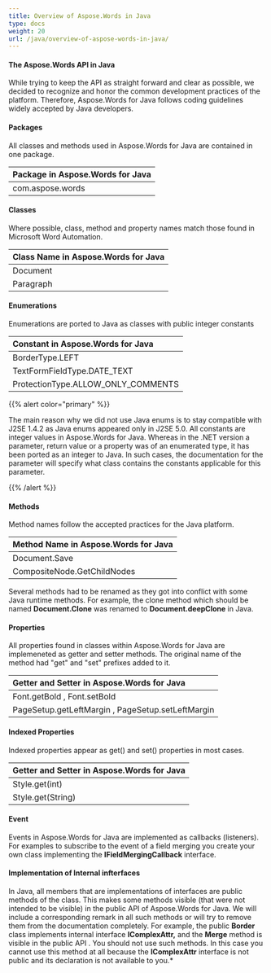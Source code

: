 ```yaml
---
title: Overview of Aspose.Words in Java
type: docs
weight: 20
url: /java/overview-of-aspose-words-in-java/
---
```


#### **The Aspose.Words API in Java**
While trying to keep the API as straight forward and clear as possible, we decided to recognize and honor the common development practices of the platform. Therefore, Aspose.Words for Java follows coding guidelines widely accepted by Java developers. 
#### **Packages**
All classes and methods used in Aspose.Words for Java are contained in one package.

|**Package in Aspose.Words for Java** |
| :- |
|com.aspose.words |
#### **Classes**
Where possible, class, method and property names match those found in Microsoft Word Automation.

|**Class Name in Aspose.Words for Java** |
| :- |
|Document |
|Paragraph |
#### **Enumerations**
Enumerations are ported to Java as classes with public integer constants

|**Constant in Aspose.Words for Java** |
| :- |
|BorderType.LEFT |
|TextFormFieldType.DATE_TEXT |
|ProtectionType.ALLOW_ONLY_COMMENTS |
{{% alert color="primary" %}} 

The main reason why we did not use Java enums is to stay compatible with J2SE 1.4.2 as Java enums appeared only in J2SE 5.0. All constants are integer values in Aspose.Words for Java. Whereas in the .NET version a parameter, return value or a property was of an enumerated type, it has been ported as an integer to Java. In such cases, the documentation for the parameter will specify what class contains the constants applicable for this parameter. 

{{% /alert %}} 
#### **Methods**
Method names follow the accepted practices for the Java platform.

|**Method Name in Aspose.Words for Java** |
| :- |
|Document.Save |
|CompositeNode.GetChildNodes |
Several methods had to be renamed as they got into conflict with some Java runtime methods. For example, the clone method which should be named **Document.Clone** was renamed to **Document.deepClone** in Java.
#### **Properties**
All properties found in classes within Aspose.Words for Java are implemeneted as getter and setter methods. The original name of the method had "get" and "set" prefixes added to it.

|**Getter and Setter in Aspose.Words for Java** |
| :- |
|Font.getBold , Font.setBold |
|PageSetup.getLeftMargin , PageSetup.setLeftMargin |
#### **Indexed Properties**
Indexed properties appear as get() and set() properties in most cases.

|**Getter and Setter in Aspose.Words for Java** |
| :- |
|Style.get(int) |
|Style.get(String) |
#### **Event**
Events in Aspose.Words for Java are implemented as callbacks (listeners). For examples to subscribe to the event of a field merging you create your own class implementing the **IFieldMergingCallback** interface.
#### **Implementation of Internal infterfaces**
In Java, all members that are implementations of interfaces are public methods of the class. This makes some methods visible (that were not intended to be visible) in the public API of Aspose.Words for Java. We will include a corresponding remark in all such methods or will try to remove them from the documentation completely. For example, the public **Border** class implements internal interface **IComplexAttr,** and the **Merge** method is visible in the public API . You should not use such methods. In this case you cannot use this method at all because the **IComplexAttr** interface is not public and its declaration is not available to you.* 
